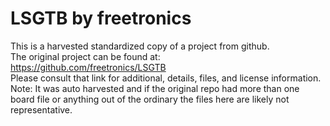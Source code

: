 
# LSGTB by freetronics  
This is a harvested standardized copy of a project from github.  
The original project can be found at:  
https://github.com/freetronics/LSGTB  
Please consult that link for additional, details, files, and license information.  
Note: It was auto harvested and if the original repo had more than one board file or anything out of the ordinary the files here are likely not representative.  
    